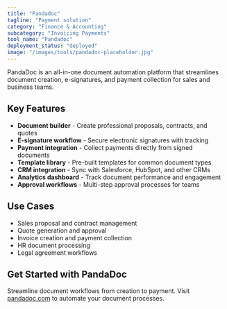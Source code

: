 ```yaml
---
title: "Pandadoc"
tagline: "Payment solution"
category: "Finance & Accounting"
subcategory: "Invoicing Payments"
tool_name: "Pandadoc"
deployment_status: "deployed"
image: "/images/tools/pandadoc-placeholder.jpg"
---
```

PandaDoc is an all-in-one document automation platform that streamlines document creation, e-signatures, and payment collection for sales and business teams.

## Key Features

- **Document builder** - Create professional proposals, contracts, and quotes
- **E-signature workflow** - Secure electronic signatures with tracking
- **Payment integration** - Collect payments directly from signed documents
- **Template library** - Pre-built templates for common document types
- **CRM integration** - Sync with Salesforce, HubSpot, and other CRMs
- **Analytics dashboard** - Track document performance and engagement
- **Approval workflows** - Multi-step approval processes for teams

## Use Cases

- Sales proposal and contract management
- Quote generation and approval
- Invoice creation and payment collection
- HR document processing
- Legal agreement workflows

## Get Started with PandaDoc

Streamline document workflows from creation to payment. Visit [pandadoc.com](https://www.pandadoc.com) to automate your document processes.
